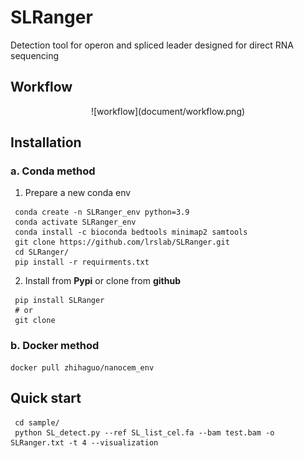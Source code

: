 # SLRanger
Detection tool for operon and spliced leader designed for direct RNA sequencing 

## Workflow

<center>![workflow](document/workflow.png) </center>

## Installation
###  a. Conda method
1. Prepare a new conda env
```
 conda create -n SLRanger_env python=3.9
 conda activate SLRanger_env
 conda install -c bioconda bedtools minimap2 samtools
 git clone https://github.com/lrslab/SLRanger.git
 cd SLRanger/
 pip install -r requirments.txt
```
2. Install from **Pypi** or clone from **github**
```
 pip install SLRanger
 # or
 git clone 
```

###  b. Docker method
```
docker pull zhihaguo/nanocem_env
```
##  Quick start

```
 cd sample/
 python SL_detect.py --ref SL_list_cel.fa --bam test.bam -o SLRanger.txt -t 4 --visualization
```